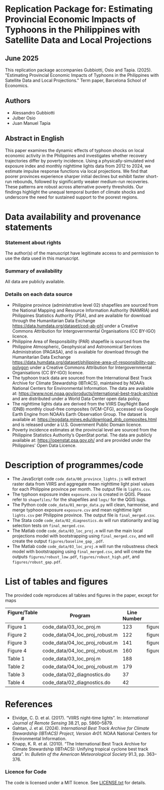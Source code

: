 
# Replication Package for: Estimating Provincial Economic Impacts of Typhoons in the Philippines with Satellite Data and Local Projections
## June 2025

This replication package accompanies Gubbiotti, Osio and Tapia. (2025). "Estimating Provincial Economic Impacts of Typhoons in the Philippines with Satellite Data and Local Projections." Term paper, Barcelona School of Economics.

## Authors

- Alessandro Gubbiotti
- Julber Osio
- Juan Manuel Tapia

## Abstract in English

This paper examines the dynamic effects of typhoon shocks on local economic activity in the Philippines and investigates whether recovery trajectories differ by poverty incidence. Using a physically-simulated wind exposure index and monthly nighttime lights data from 2012 to 2024, we estimate impulse response functions via local projections. We find that poorer provinces experience sharper initial declines but exhibit faster short-run rebounds, followed by significantly weaker medium-run recoveries. These patterns are robust across alternative poverty thresholds. Our findings highlight the unequal temporal burden of climate shocks and underscore the need for sustained support to the poorest regions.

# Data availability and provenance statements
### Statement about rights

The author(s) of the manuscript have legitimate access to and permission to use the data used in this manuscript.

### Summary of availability

All data are publicly available.

### Details on each data source

- Philippine province (administrative level 02) shapefiles are sourced from the National Mapping and Resource Information Authority (NAMRIA) and Philippines Statistics Authority (PSA), and are available for download through the Humanitarian Data Exchange https://data.humdata.org/dataset/cod-ab-phl under a Creative Commons Attribution for Intergovernmental Organisations (CC BY-IGO) licence.
- Philippine Area of Responsibility (PAR) shapefile is sourced from the Philippine Atmospheric, Geophysical and Astronomical Services Administration (PAGASA), and is available for download through the Humanitarian Data Exchange https://data.humdata.org/dataset/philippine-area-of-responsibility-par-polygon under a Creative Commons Attribution for Intergovernmental Organisations (CC BY-IGO) licence.
- The typhoon track data are sourced from the International Best Track Archive for Climate Stewardship (IBTrACS), maintained by NOAA’s National Centers for Environmental Information. The data are available at: https://www.ncei.noaa.gov/products/international-best-track-archive and are distributed under a World Data Center open data policy.
- The nighttime lights data are derived from the VIIRS Day/Night Band (DNB) monthly cloud-free composites (VCM-CFG), accessed via Google Earth Engine from NOAA’s Earth Observation Group. The dataset is available at: https://eogdata.mines.edu/download_dnb_composites.html and is released under a U.S. Government Public Domain licence.
- Poverty incidence estimates at the provincial level are sourced from the Philippine Statistics Authority’s OpenStat portal. The data are publicly available at: https://openstat.psa.gov.ph/ and are provided under the Philippines' Open Data Licence.

# Description of programmes/code

- The JavaScript code `code_data/00_province_lights.js` will extract raster data from VIIRS and aggregate mean nighttime light pixel values for each Philippine province per month. The output file is `lights.csv`.
- The typhoon exposure index `exposure.csv` is created in QGIS. Please refer to `shapefiles/` for the shapefiles and `logs/` for the QGIS logs.
- The Python code `code_data/01_merge_data.py` will clean, harmonise, and merge typhoon exposure `exposure.csv` and mean nighttime light `lights.csv` per Philippine province. The output file is `final_merged.csv`.
- The Stata code `code_data/02_diagnostics.do` will run stationarity and lag selection tests on `final_merged.csv`.
- The Matlab code `code_data/03_loc_proj.m` will run the main local projections model with bootstrapping using `final_merged.csv`, and will create the output `figures/baseline_gap_.pdf`.
- The Matlab code `code_data/03_loc_proj.m` will run the robustness check model with bootstrapping using `final_merged.csv`, and will create the outputs `figures/robust_low.pdf`, `figures/robust_high.pdf`, and `figures/robust_gap.pdf`.

# List of tables and figures

The provided code reproduces all tables and figures in the paper, except for maps

| Figure/Table #    | Program                  | Line Number | Output file                      |
|-------------------|--------------------------|-------------|----------------------------------|
| Figure 1           | code_data/03_loc_proj.m    |    123         | figures/baseline_gap_.pdf                 |
| Figure 2           | code_data/04_loc_proj_robust.m | 122          | figures/robust_low.pdf                     |
| Figure 3           | code_data/04_loc_proj_robust.m| 141        | figures/robust_high.pdf                      |
| Figure 4          | code_data/04_loc_proj_robust.m           |    160         | figures/robust_gap.pdf                                 |
| Table 1          | code_data/03_loc_proj.m      |     188        |                     |
| Table 2          | code_data/04_loc_proj_robust.m      |     179        |            |
| Table 3 | code_data/02_diagnostics.do | 37 ||
| Table 4 | code_data/02_diagnostics.do | 42 ||

# References

- Elvidge, C. D. et al. (2017). “VIIRS night-time lights”. In: *International Journal of Remote Sensing* 38.21, pp. 5860–5879.
- Gahtan, J. et al. (2024). *International Best Track Archive for Climate Stewardship (IBTrACS) Project, Version 4r01.* NOAA National Centers for Environmental Information.
- Knapp, K. R. et al. (2010). “The International Best Track Archive for Climate Stewardship (IBTrACS): Unifying tropical cyclone best track data”. In: *Bulletin of the American Meteorological Society* 91.3, pp. 363–376.

### Licence for Code

The code is licensed under a MIT licence. See [LICENSE.txt](LICENSE.txt) for details.
